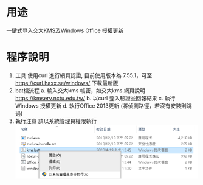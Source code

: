 # 用途
一鍵式登入交大KMS及Windows Office 授權更新
# 程序說明
1. 工具
   使用curl 進行網頁認證, 目前使用版本為 7.55.1，可至 https://curl.haxx.se/windows/ 下載最新版
2. bat檔流程
   a. 輸入交大kms 帳密，如交大kms 網頁說明 https://kmserv.nctu.edu.tw/
   b. 以curl 登入驗證並回報結果
   c. 執行Windows 授權更新
   d. 執行Office 2013更新 (將偵測路徑，若沒有安裝則跳過)
3. 執行注意
   請以系統管理員權限執行
   ![run_as_admin](https://github.com/s9011025/NCTU_KMS_SCRIPT_with_curl/blob/master/run_as_admin.png)
